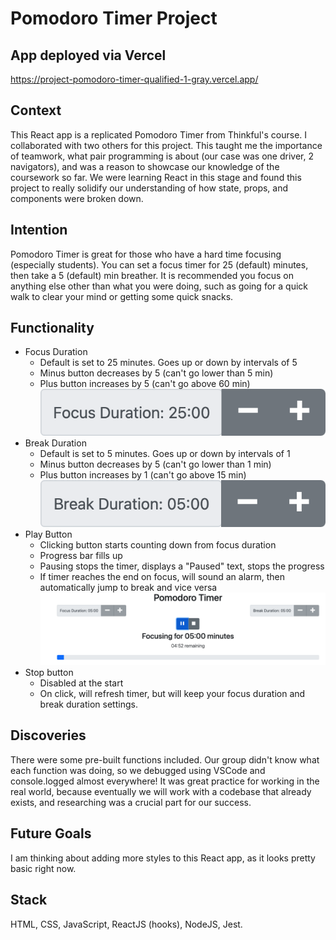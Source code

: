 # Pomodoro Timer Project

## App deployed via Vercel

https://project-pomodoro-timer-qualified-1-gray.vercel.app/

## Context

This React app is a replicated Pomodoro Timer from Thinkful's course. I collaborated with two others for this project. This taught me the importance of teamwork, what pair programming is about (our case was one driver, 2 navigators), and was a reason to showcase our knowledge of the coursework so far. We were learning React in this stage and found this project to really solidify our understanding of how state, props, and components were broken down.

## Intention

Pomodoro Timer is great for those who have a hard time focusing (especially students). You can set a focus timer for 25 (default) minutes, then take a 5 (default) min breather. It is recommended you focus on anything else other than what you were doing, such as going for a quick walk to clear your mind or getting some quick snacks.

## Functionality

- Focus Duration
  - Default is set to 25 minutes. Goes up or down by intervals of 5
  - Minus button decreases by 5 (can't go lower than 5 min)
  - Plus button increases by 5 (can't go above 60 min)
    ![Focus Duration Image](/public/imgs/focus.png?raw=true 'Focus Duration')
- Break Duration
  - Default is set to 5 minutes. Goes up or down by intervals of 1
  - Minus button decreases by 5 (can't go lower than 1 min)
  - Plus button increases by 1 (can't go above 15 min)
    ![Break Duration Image](/public/imgs/break.png?raw=true 'Break Duration')
- Play Button
  - Clicking button starts counting down from focus duration
  - Progress bar fills up
  - Pausing stops the timer, displays a "Paused" text, stops the progress
  - If timer reaches the end on focus, will sound an alarm, then automatically jump to break and vice versa
    ![Play Button Press](/public/imgs/play.png?>raw=true 'Play Button')
- Stop button
  - Disabled at the start
  - On click, will refresh timer, but will keep your focus duration and break duration settings.

## Discoveries

There were some pre-built functions included. Our group didn't know what each function was doing, so we debugged using VSCode and console.logged almost everywhere! It was great practice for working in the real world, because eventually we will work with a codebase that already exists, and researching was a crucial part for our success.

## Future Goals

I am thinking about adding more styles to this React app, as it looks pretty basic right now.

## Stack

HTML, CSS, JavaScript, ReactJS (hooks), NodeJS, Jest.
